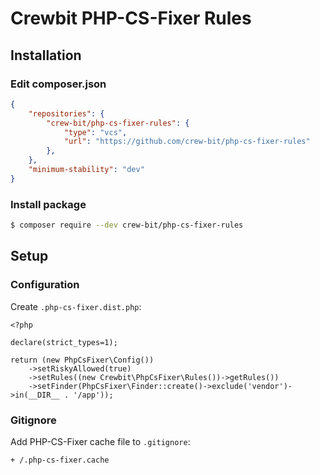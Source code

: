 Crewbit PHP-CS-Fixer Rules
===========================

## Installation

### Edit composer.json

```json:composer.json
{
    "repositories": {
        "crew-bit/php-cs-fixer-rules": {
            "type": "vcs",
            "url": "https://github.com/crew-bit/php-cs-fixer-rules"
        },
    },
    "minimum-stability": "dev"
}
```

### Install package

```bash
$ composer require --dev crew-bit/php-cs-fixer-rules
```

## Setup

### Configuration

Create `.php-cs-fixer.dist.php`:

```php:.php-cs-fixer.dist.php
<?php

declare(strict_types=1);

return (new PhpCsFixer\Config())
    ->setRiskyAllowed(true)
    ->setRules((new Crewbit\PhpCsFixer\Rules())->getRules())
    ->setFinder(PhpCsFixer\Finder::create()->exclude('vendor')->in(__DIR__ . '/app'));
```


### Gitignore

Add PHP-CS-Fixer cache file to `.gitignore`:

```.gitignore
+ /.php-cs-fixer.cache
```
